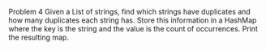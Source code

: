 Problem 4
Given a List of strings, find which strings have duplicates and how many duplicates each string has.
Store this information in a HashMap where the key is the string and the value is the count of occurrences.
Print the resulting map.